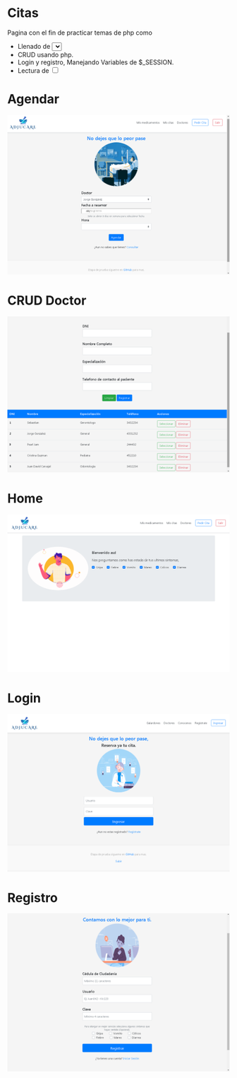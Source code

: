 # Citas

Pagina con el fin de practicar temas de php como
  - Llenado de <select> a partir de una consulta a DB.
  - CRUD usando php.
  - Login y registro, Manejando Variables de $_SESSION.
  - Lectura de <input type='checkbox'>

# Agendar
![Imagen de agendar](https://github.com/Amonbe8080/Citas/blob/master/Screenshots/Agendar.png)

# CRUD Doctor
![Imagen de CRUD](https://github.com/Amonbe8080/Citas/blob/master/Screenshots/DoctorCRUD.png)

# Home
![Imagen de home](https://github.com/Amonbe8080/Citas/blob/master/Screenshots/Home.png)

# Login
![Imagen del login](https://github.com/Amonbe8080/Citas/blob/master/Screenshots/Login.png)

# Registro
![Imagen del registro](https://github.com/Amonbe8080/Citas/blob/master/Screenshots/Registro.png)


